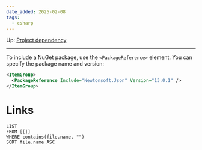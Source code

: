 ```yaml
---
date_added: 2025-02-08
tags:
  - csharp
---
```

Up: [Project dependency](Project%20dependency.md)
___

To include a NuGet package, use the `<PackageReference>` element. You can specify the package name and version:

```xml
<ItemGroup>
  <PackageReference Include="Newtonsoft.Json" Version="13.0.1" />
</ItemGroup>
```
# Links
```dataview
LIST
FROM [[]]
WHERE contains(file.name, "")
SORT file.name ASC
```
